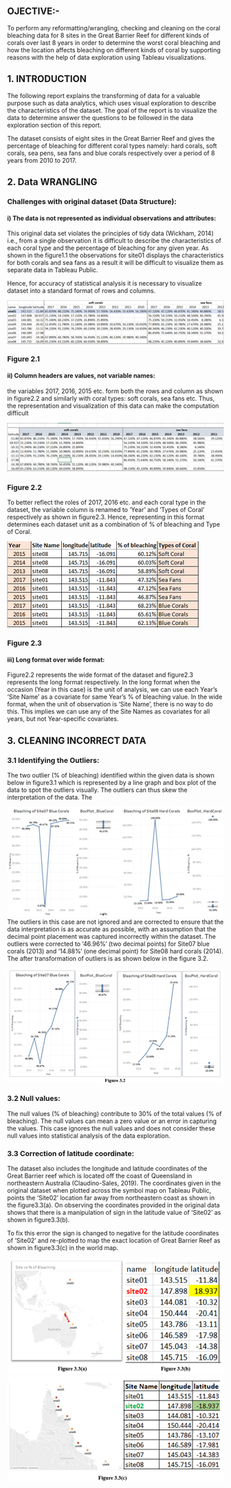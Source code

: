 

## OJECTIVE:-

To perform any reformatting/wrangling, checking and cleaning on the coral bleaching data for 8 sites in the Great Barrier Reef for different kinds of corals over last 8 years in order to determine the worst coral bleaching and how the location affects bleaching on different kinds of coral by supporting reasons with the help of data exploration using Tableau visualizations.  

## 1. INTRODUCTION

The following report explains the transforming of data for a valuable purpose such as data analytics, which uses visual exploration to describe the characteristics of the dataset. The goal of the report is to visualize the data to determine answer the questions to be followed in the data exploration section of this report. 

The dataset consists of eight sites in the Great Barrier Reef and gives the percentage of bleaching for different coral types namely: hard corals, soft corals, sea pens, sea fans and blue corals respectively over a period of 8 years from 2010 to 2017. 

## 2. Data WRANGLING

### Challenges with original dataset (Data Structure):

#### i) The data is not represented as individual observations and attributes:
This original data set violates the principles of tidy data (Wickham, 2014) i.e., from a single observation it is difficult to describe the characteristics of each coral type and the percentage of bleaching for any given year. As shown in the figure1.1 the observations for site01 displays the characteristics for both corals and sea fans as a result it will be difficult to visualize them as separate data in Tableau Public.

Hence, for accuracy of statistical analysis it is necessary to visualize dataset into a standard format of rows and columns.

![](Images/Raw%20Data1.png)
### Figure 2.1

#### ii)  Column headers are values, not variable names:
the variables 2017, 2016, 2015 etc. form both the rows and column as shown in figure2.2 and similarly with coral types: soft corals, sea fans etc. Thus, the representation and visualization of this data can make the computation difficult

![](Images/Raw%20Data2.png)
### Figure 2.2

To better reflect the roles of 2017, 2016 etc. and each coral type in the dataset, the variable column is renamed to ‘Year’ and ‘Types of Coral’ respectively as shown in figure2.3. Hence, representing in this format determines each dataset unit as a combination of % of bleaching and Type of Coral.

![](Images/Raw%20Data3.png)
### Figure 2.3

#### iii) Long format over wide format:
Figure2.2 represents the wide format of the dataset and figure2.3 represents the long format respectively. In the long format when the occasion (Year in this case) is the unit of analysis, we can use each Year’s ‘Site Name’ as a covariate for same Year’s % of bleaching value. In the wide format, when the unit of observation is ‘Site Name’, there is no way to do this. This implies we can use any of the Site Names as covariates for all years, but not Year-specific covariates.


## 3. CLEANING INCORRECT DATA

### 3.1 Identifying the Outliers:

The two outlier (% of bleaching) identified within the given data is shown below in figure3.1 which is represented by a line graph and box plot of the data to spot the outliers visually. The outliers can thus skew the interpretation of the data. The 

![](Images/Outliers.PNG)
The outliers in this case are not ignored and are corrected to ensure that the data interpretation is as accurate as possible, with an assumption that the decimal point placement was captured incorrectly within the dataset. The outliers were corrected to ‘46.96%’ (two decimal points) for Site07 blue corals (2013) and ‘14.88%’ (one decimal point) for Site08 hard corals (2014). The after transformation of outliers is as shown below in the figure 3.2. 

![](Images/Outliers1.PNG)

### 3.2 Null values:
The null values (% of bleaching) contribute to 30% of the total values (% of bleaching). The null values can mean a zero value or an error in capturing the values. This case ignores the null values and does not consider these null values into statistical analysis of the data exploration. 

### 3.3 Correction of latitude coordinate: 
The dataset also includes the longitude and latitude coordinates of the Great Barrier reef which is located off the coast of Queensland in northeastern Australia (Claudino-Sales, 2019). The coordinates given in the original dataset when plotted across the symbol map on Tableau Public, points the ‘Site02’ location far away from northeastern coast as shown in the figure3.3(a). On observing the coordinates provided in the original data shows that there is a manipulation of sign in the latitude value of ‘Site02’ as shown in figure3.3(b). 

To fix this error the sign is changed to negative for the latitude coordinates of ‘Site02’ and re-plotted to map the exact location of Great Barrier Reef as shown in figure3.3(c) in the world map. 

![](Images/Latitude%20Error.png)
![](Images/Latitude%20Corrected.png)

